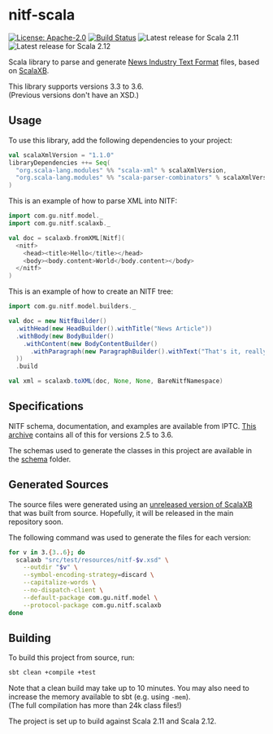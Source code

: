 # nitf-scala
[![License: Apache-2.0](https://img.shields.io/github/license/guardian/nitf-scala.svg)](https://github.com/guardian/nitf-scala/blob/master/LICENSE)
[![Build Status](https://travis-ci.org/guardian/nitf-scala.svg?branch=master)](https://travis-ci.org/guardian/nitf-scala)
![Latest release for Scala 2.11](https://img.shields.io/maven-metadata/v/http/central.maven.org/maven2/com/gu/nitf-scala_2.11/maven-metadata.xml.svg?label=scala%202.11)
![Latest release for Scala 2.12](https://img.shields.io/maven-metadata/v/http/central.maven.org/maven2/com/gu/nitf-scala_2.12/maven-metadata.xml.svg?label=scala%202.12)

Scala library to parse and generate [News Industry Text Format](https://iptc.org/standards/nitf/) files,
based on [ScalaXB](http://scalaxb.org).

This library supports versions 3.3 to 3.6.  
(Previous versions don't have an XSD.)

## Usage

To use this library, add the following dependencies to your project:
```scala
val scalaXmlVersion = "1.1.0"
libraryDependencies ++= Seq(
  "org.scala-lang.modules" %% "scala-xml" % scalaXmlVersion,
  "org.scala-lang.modules" %% "scala-parser-combinators" % scalaXmlVersion
)
```

This is an example of how to parse XML into NITF:
```scala
import com.gu.nitf.model._
import com.gu.nitf.scalaxb._

val doc = scalaxb.fromXML[Nitf](
  <nitf>
    <head><title>Hello</title></head>
    <body><body.content>World</body.content></body>
  </nitf>
)
```

This is an example of how to create an NITF tree:
```scala
import com.gu.nitf.model.builders._

val doc = new NitfBuilder()
  .withHead(new HeadBuilder().withTitle("News Article"))
  .withBody(new BodyBuilder()
    .withContent(new BodyContentBuilder()
      .withParagraph(new ParagraphBuilder().withText("That's it, really!"))
  ))
  .build

val xml = scalaxb.toXML(doc, None, None, BareNitfNamespace)
```

## Specifications

NITF schema, documentation, and examples are available from IPTC.
[This archive](http://www.iptc.org/std/NITF/NITF.zip) contains all of this for versions 2.5 to 3.6.

The schemas used to generate the classes in this project are available in the [schema](schema) folder.

## Generated Sources

The source files were generated using an
[unreleased version of ScalaXB](https://github.com/hosamaly/scalaxb/archive/a54acf3d30f081dba5c12e7217556199952b7c2d.zip)
that was built from source. Hopefully, it will be released in the main repository soon.

The following command was used to generate the files for each version:
```bash
for v in 3.{3..6}; do
  scalaxb "src/test/resources/nitf-$v.xsd" \
    --outdir "$v" \
    --symbol-encoding-strategy=discard \
    --capitalize-words \
    --no-dispatch-client \
    --default-package com.gu.nitf.model \
    --protocol-package com.gu.nitf.scalaxb
done
```

## Building

To build this project from source, run:
```bash
sbt clean +compile +test
```
Note that a clean build may take up to 10 minutes.
You may also need to increase the memory available to sbt (e.g. using `-mem`).  
(The full compilation has more than 24k class files!)

The project is set up to build against Scala 2.11 and Scala 2.12.
